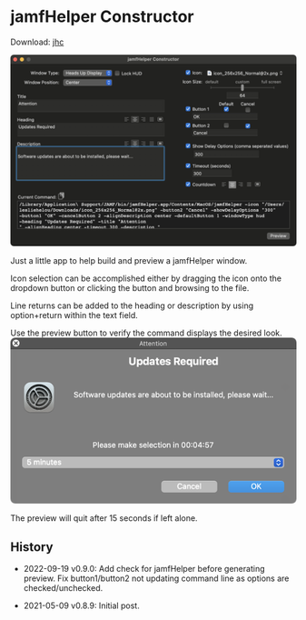 # jamfHelper Constructor

Download: [jhc](https://github.com/BIG-RAT/jhc/releases/download/current/jhc.zip)

![alt text](./images/jhc.png "jamfHelper Constructor")

Just a little app to help build and preview a jamfHelper window.

Icon selection can be accomplished either by dragging the icon onto the dropdown button or clicking the button and browsing to the file.

Line returns can be added to the heading or description by using option+return within the text field.

Use the preview button to verify the command displays the desired look.
![alt text](./images/jhc_preview.png "jamfHelper preview")

The preview will quit after 15 seconds if left alone.



## History

- 2022-09-19 v0.9.0: Add check for jamfHelper before generating preview.  Fix button1/button2 not updating command line as options are checked/unchecked.

- 2021-05-09 v0.8.9: Initial post.
